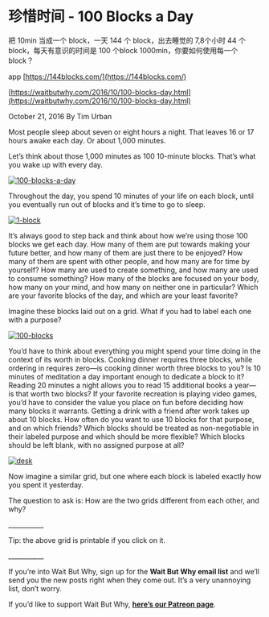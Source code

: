 # 珍惜时间 - 100 Blocks a Day

把 10min 当成一个 block，一天 144 个 block，出去睡觉的 7,8个小时 44 个 block，每天有意识的时间是 100 个block 1000min，你要如何使用每一个 block？

app [https://144blocks.com/](https://144blocks.com/)

[https://waitbutwhy.com/2016/10/100-blocks-day.html](https://waitbutwhy.com/2016/10/100-blocks-day.html)

 October 21, 2016 By Tim Urban  


Most people sleep about seven or eight hours a night. That leaves 16 or 17 hours awake each day. Or about 1,000 minutes.

Let’s think about those 1,000 minutes as 100 10-minute blocks. That’s what you wake up with every day.

[![100-blocks-a-day](https://mk0waitbutwhy9c3hjku.kinstacdn.com/wp-content/uploads/2016/10/100-blocks-a-day.png)](https://mk0waitbutwhy9c3hjku.kinstacdn.com/wp-content/uploads/2016/10/100-blocks-a-day.png)

Throughout the day, you spend 10 minutes of your life on each block, until you eventually run out of blocks and it’s time to go to sleep.

[![1-block](https://mk0waitbutwhy9c3hjku.kinstacdn.com/wp-content/uploads/2016/10/1-block.jpg)](https://mk0waitbutwhy9c3hjku.kinstacdn.com/wp-content/uploads/2016/10/1-block.jpg)

It’s always good to step back and think about how we’re using those 100 blocks we get each day. How many of them are put towards making your future better, and how many of them are just there to be enjoyed? How many of them are spent with other people, and how many are for time by yourself? How many are used to create something, and how many are used to consume something? How many of the blocks are focused on your body, how many on your mind, and how many on neither one in particular? Which are your favorite blocks of the day, and which are your least favorite?

Imagine these blocks laid out on a grid. What if you had to label each one with a purpose?

[![100-blocks](https://mk0waitbutwhy9c3hjku.kinstacdn.com/wp-content/uploads/2016/10/100-blocks.png)](https://mk0waitbutwhy9c3hjku.kinstacdn.com/wp-content/uploads/2016/10/100-blocks-pdf.pdf)

You’d have to think about everything you might spend your time doing in the context of its worth in blocks. Cooking dinner requires three blocks, while ordering in requires zero—is cooking dinner worth three blocks to you? Is 10 minutes of meditation a day important enough to dedicate a block to it? Reading 20 minutes a night allows you to read 15 additional books a year—is that worth two blocks? If your favorite recreation is playing video games, you’d have to consider the value you place on fun before deciding how many blocks it warrants. Getting a drink with a friend after work takes up about 10 blocks. How often do you want to use 10 blocks for that purpose, and on which friends? Which blocks should be treated as non-negotiable in their labeled purpose and which should be more flexible? Which blocks should be left blank, with no assigned purpose at all?

[![desk](https://mk0waitbutwhy9c3hjku.kinstacdn.com/wp-content/uploads/2016/10/Desk.png)](https://mk0waitbutwhy9c3hjku.kinstacdn.com/wp-content/uploads/2016/10/Desk.png)

Now imagine a similar grid, but one where each block is labeled exactly how you spent it yesterday.

The question to ask is: How are the two grids different from each other, and why?

\_\_\_\_\_\_\_\_\_\_\_

Tip: the above grid is printable if you click on it.

\_\_\_\_\_\_\_\_\_\_\_

If you’re into Wait But Why, sign up for the **Wait But Why email list** and we’ll send you the new posts right when they come out. It’s a very unannoying list, don’t worry.

If you’d like to support Wait But Why, [**here’s our Patreon page**](https://www.patreon.com/waitbutwhy).


